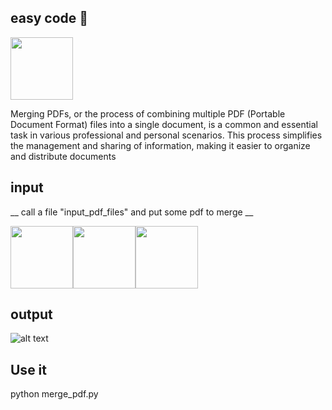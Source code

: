 ## easy code  🚀
<img src="https://upload.wikimedia.org/wikipedia/commons/thumb/8/87/PDF_file_icon.svg/1920px-PDF_file_icon.svg.png" width="100" height="100">

Merging PDFs, or the process of combining multiple PDF (Portable Document Format) files into a single document, is a common and essential task in various professional and personal scenarios. This process simplifies the management and sharing of information, making it easier to organize and distribute documents
## input 

__ call a file "input_pdf_files" and put some pdf to merge __

<img src="https://upload.wikimedia.org/wikipedia/commons/thumb/8/87/PDF_file_icon.svg/1920px-PDF_file_icon.svg.png" width="100" height="100"><img src="https://upload.wikimedia.org/wikipedia/commons/thumb/8/87/PDF_file_icon.svg/1920px-PDF_file_icon.svg.png" width="100" height="100"><img src="https://upload.wikimedia.org/wikipedia/commons/thumb/8/87/PDF_file_icon.svg/1920px-PDF_file_icon.svg.png" width="100" height="100">

## output
![alt text](https://blog.aspose.com/fr/pdf/merge-two-or-multiple-pdf-files-using-java/images/Merge-PDF-Files-into-Single-PDF.jpg)
## Use it
python merge_pdf.py